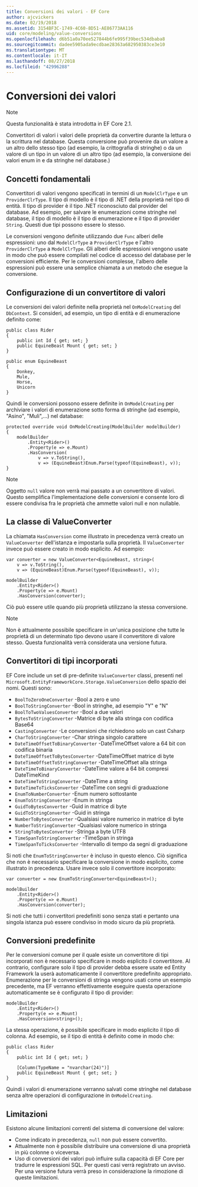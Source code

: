 ```yaml
---
title: Conversioni dei valori - EF Core
author: ajcvickers
ms.date: 02/19/2018
ms.assetid: 3154BF3C-1749-4C60-8D51-AE86773AA116
uid: core/modeling/value-conversions
ms.openlocfilehash: d6b51a0a70ee527844b6fe995f39bec534dbaba8
ms.sourcegitcommit: dadee5905ada9ecdbae28363a682950383ce3e10
ms.translationtype: MT
ms.contentlocale: it-IT
ms.lasthandoff: 08/27/2018
ms.locfileid: "42996288"
---
```

# <a name="value-conversions"></a>Conversioni dei valori

> [!NOTE]  
> Questa funzionalità è stata introdotta in EF Core 2.1.

Convertitori di valori i valori delle proprietà da convertire durante la lettura o la scrittura nel database. Questa conversione può provenire da un valore a un altro dello stesso tipo (ad esempio, la crittografia di stringhe) o da un valore di un tipo in un valore di un altro tipo (ad esempio, la conversione dei valori enum in e da stringhe nel database.)

## <a name="fundamentals"></a>Concetti fondamentali

Convertitori di valori vengono specificati in termini di un `ModelClrType` e un `ProviderClrType`. Il tipo di modello è il tipo di .NET della proprietà nel tipo di entità. Il tipo di provider è il tipo .NET riconosciuto dal provider del database. Ad esempio, per salvare le enumerazioni come stringhe nel database, il tipo di modello è il tipo di enumerazione e il tipo di provider `String`. Questi due tipi possono essere lo stesso.

Le conversioni vengono definite utilizzando due `Func` alberi delle espressioni: uno dal `ModelClrType` a `ProviderClrType` e l'altro `ProviderClrType` a `ModelClrType`. Gli alberi delle espressioni vengono usate in modo che può essere compilati nel codice di accesso del database per le conversioni efficiente. Per le conversioni complesse, l'albero delle espressioni può essere una semplice chiamata a un metodo che esegue la conversione.

## <a name="configuring-a-value-converter"></a>Configurazione di un convertitore di valori

Le conversioni dei valori definite nella proprietà nel `OnModelCreating` del `DbContext`. Si consideri, ad esempio, un tipo di entità e di enumerazione definito come:
```Csharp
public class Rider
{
    public int Id { get; set; }
    public EquineBeast Mount { get; set; }
}

public enum EquineBeast
{
    Donkey,
    Mule,
    Horse,
    Unicorn
}
```
Quindi le conversioni possono essere definite in `OnModelCreating` per archiviare i valori di enumerazione sotto forma di stringhe (ad esempio, "Asino", "Muli",...) nel database:
```Csharp
protected override void OnModelCreating(ModelBuilder modelBuilder)
{
    modelBuilder
        .Entity<Rider>()
        .Property(e => e.Mount)
        .HasConversion(
            v => v.ToString(),
            v => (EquineBeast)Enum.Parse(typeof(EquineBeast), v));
}
```
> [!NOTE]  
> Oggetto `null` valore non verrà mai passato a un convertitore di valori. Questo semplifica l'implementazione delle conversioni e consente loro di essere condivisa fra le proprietà che ammette valori null e non nullable.

## <a name="the-valueconverter-class"></a>La classe di ValueConverter

La chiamata `HasConversion` come illustrato in precedenza verrà creato un `ValueConverter` dell'istanza e impostarla sulla proprietà. Il `ValueConverter` invece può essere creato in modo esplicito. Ad esempio:
```Csharp
var converter = new ValueConverter<EquineBeast, string>(
    v => v.ToString(),
    v => (EquineBeast)Enum.Parse(typeof(EquineBeast), v));

modelBuilder
    .Entity<Rider>()
    .Property(e => e.Mount)
    .HasConversion(converter);
```
Ciò può essere utile quando più proprietà utilizzano la stessa conversione.

> [!NOTE]  
> Non è attualmente possibile specificare in un'unica posizione che tutte le proprietà di un determinato tipo devono usare il convertitore di valore stesso. Questa funzionalità verrà considerata una versione futura.

## <a name="built-in-converters"></a>Convertitori di tipi incorporati

EF Core include un set di pre-definite `ValueConverter` classi, presenti nel `Microsoft.EntityFrameworkCore.Storage.ValueConversion` dello spazio dei nomi. Questi sono:
* `BoolToZeroOneConverter` -Bool a zero e uno
* `BoolToStringConverter` -Bool in stringhe, ad esempio "Y" e "N"
* `BoolToTwoValuesConverter` -Bool a due valori
* `BytesToStringConverter` -Matrice di byte alla stringa con codifica Base64
* `CastingConverter` -Le conversioni che richiedono solo un cast Csharp
* `CharToStringConverter` -Char stringa singolo carattere
* `DateTimeOffsetToBinaryConverter` -DateTimeOffset valore a 64 bit con codifica binaria
* `DateTimeOffsetToBytesConverter` -DateTimeOffset matrice di byte
* `DateTimeOffsetToStringConverter` -DateTimeOffset alla stringa
* `DateTimeToBinaryConverter` -DateTime valore a 64 bit compresi DateTimeKind
* `DateTimeToStringConverter` -DateTime a string
* `DateTimeToTicksConverter` -DateTime con segni di graduazione
* `EnumToNumberConverter` -Enum numero sottostante
* `EnumToStringConverter` -Enum in stringa
* `GuidToBytesConverter` -Guid in matrice di byte
* `GuidToStringConverter` -Guid in stringa
* `NumberToBytesConverter` -Qualsiasi valore numerico in matrice di byte
* `NumberToStringConverter` -Qualsiasi valore numerico in stringa
* `StringToBytesConverter` -Stringa a byte UTF8
* `TimeSpanToStringConverter` -TimeSpan in stringa
* `TimeSpanToTicksConverter` -Intervallo di tempo da segni di graduazione

Si noti che `EnumToStringConverter` è incluso in questo elenco. Ciò significa che non è necessario specificare la conversione in modo esplicito, come illustrato in precedenza. Usare invece solo il convertitore incorporato:
```Csharp
var converter = new EnumToStringConverter<EquineBeast>();

modelBuilder
    .Entity<Rider>()
    .Property(e => e.Mount)
    .HasConversion(converter);
```
Si noti che tutti i convertitori predefiniti sono senza stati e pertanto una singola istanza può essere condiviso in modo sicuro da più proprietà.

## <a name="pre-defined-conversions"></a>Conversioni predefinite

Per le conversioni comune per il quale esiste un convertitore di tipi incorporati non è necessario specificare in modo esplicito il convertitore. Al contrario, configurare solo il tipo di provider debba essere usate ed Entity Framework la userà automaticamente il convertitore predefinito appropriato. Enumerazione per le conversioni di stringa vengono usati come un esempio precedente, ma EF verranno effettivamente eseguire questa operazione automaticamente se è configurato il tipo di provider:
```Csharp
modelBuilder
    .Entity<Rider>()
    .Property(e => e.Mount)
    .HasConversion<string>();
```
La stessa operazione, è possibile specificare in modo esplicito il tipo di colonna. Ad esempio, se il tipo di entità è definito come in modo che:
```Csharp
public class Rider
{
    public int Id { get; set; }

    [Column(TypeName = "nvarchar(24)")]
    public EquineBeast Mount { get; set; }
}
```
Quindi i valori di enumerazione verranno salvati come stringhe nel database senza altre operazioni di configurazione in `OnModelCreating`.

## <a name="limitations"></a>Limitazioni

Esistono alcune limitazioni correnti del sistema di conversione del valore:
* Come indicato in precedenza, `null` non può essere convertito.
* Attualmente non è possibile distribuire una conversione di una proprietà in più colonne o viceversa.
* Uso di conversioni dei valori può influire sulla capacità di EF Core per tradurre le espressioni SQL. Per questi casi verrà registrato un avviso.
Per una versione futura verrà preso in considerazione la rimozione di queste limitazioni.
